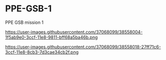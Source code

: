 # PPE-GSB-1
PPE GSB mission 1

https://user-images.githubusercontent.com/37068099/38558004-1f5ab9e0-3ccf-11e8-9811-bff68a5ba46b.png

https://user-images.githubusercontent.com/37068099/38558018-27ff71c6-3ccf-11e8-8cb3-7d3cae34cb2f.png
